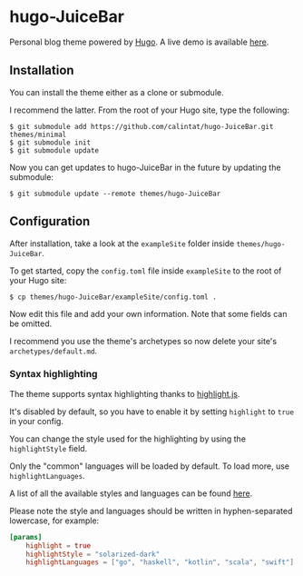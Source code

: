 # hugo-JuiceBar
Personal blog theme powered by [Hugo](https://gohugo.io).
A live demo is available [here]().
## Installation

You can install the theme either as a clone or submodule.

I recommend the latter. From the root of your Hugo site, type the following:

```
$ git submodule add https://github.com/calintat/hugo-JuiceBar.git themes/minimal
$ git submodule init
$ git submodule update
```

Now you can get updates to hugo-JuiceBar in the future by updating the submodule:

```
$ git submodule update --remote themes/hugo-JuiceBar
```
## Configuration

After installation, take a look at the `exampleSite` folder inside `themes/hugo-JuiceBar`.

To get started, copy the `config.toml` file inside `exampleSite` to the root of your Hugo site:

```
$ cp themes/hugo-JuiceBar/exampleSite/config.toml .
```

Now edit this file and add your own information. Note that some fields can be omitted.

I recommend you use the theme's archetypes so now delete your site's `archetypes/default.md`.
### Syntax highlighting

The theme supports syntax highlighting thanks to [highlight.js](https://highlightjs.org).

It's disabled by default, so you have to enable it by setting `highlight` to `true` in your config.

You can change the style used for the highlighting by using the `highlightStyle` field.

Only the "common" languages will be loaded by default. To load more, use `highlightLanguages`.

A list of all the available styles and languages can be found [here](https://highlightjs.org/static/demo/).

Please note the style and languages should be written in hyphen-separated lowercase, for example:

```toml
[params]
    highlight = true
    highlightStyle = "solarized-dark"
    highlightLanguages = ["go", "haskell", "kotlin", "scala", "swift"]
```